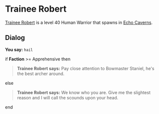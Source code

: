 # Trainee Robert



[Trainee Robert](/npc/153108) is a level 40 Human Warrior that spawns in [Echo Caverns](/zone/153).



## Dialog

**You say:** `hail`



if **Faction** >= Apprehensive then



>**Trainee Robert says:** Pay close attention to Bowmaster Staniel, he's the best archer around.


else



>**Trainee Robert says:** We know who you are.  Give me the slightest reason and I will call the scounds upon your head.

end